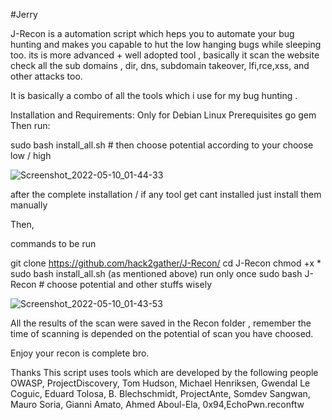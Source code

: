 #Jerry 

J-Recon is a automation script which heps you to automate your bug hunting and makes you capable to hut the low hanging bugs while sleeping too.
its is more advanced + well adopted tool , basically it scan the website check all the sub domains , dir, dns, subdomain takeover, lfi,rce,xss, and other attacks too.

It is basically a combo of all the tools which i use for my bug hunting .

Installation and Requirements:
Only for Debian Linux
Prerequisites
go
gem
Then run:

sudo bash install_all.sh # then choose potential according to your choose low / high



![Screenshot_2022-05-10_01-44-33](https://user-images.githubusercontent.com/97843059/167571964-d3c4ebb2-3fd0-49c6-b52a-1d27a9486b30.png)

after the complete installation / if any tool get cant installed just install them manually

Then,

commands to be run 

git clone https://github.com/hack2gather/J-Recon/
cd J-Recon
chmod +x *
sudo bash install_all.sh (as mentioned above) run only once
sudo bash J-Recon # choose potential and other stuffs wisely



![Screenshot_2022-05-10_01-43-53](https://user-images.githubusercontent.com/97843059/167572440-c4cb9a54-6c71-4d73-bc8d-7c2988f5b671.png)



All the results of the scan were saved in the Recon folder , remember the time of scanning is depended on the potential of scan you have choosed.

Enjoy your recon is complete bro.






















































































Thanks
This script uses tools which are developed by the following people
OWASP, ProjectDiscovery, Tom Hudson, Michael Henriksen, Gwendal Le Coguic, Eduard Tolosa, B. Blechschmidt, ProjectAnte, Somdev Sangwan, Mauro Soria, Gianni Amato, Ahmed Aboul-Ela, 0x94,EchoPwn.reconftw



